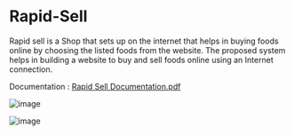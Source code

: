 # Rapid-Sell
Rapid sell is a Shop that sets up on the internet that helps in buying foods online by choosing the listed foods from the website. The proposed system helps in building a website to buy and sell foods online using an Internet connection.

Documentation : [Rapid Sell Documentation.pdf](https://github.com/varunkumarreddy1879/Rapid-Sell/files/11590521/Rapid.Sell.Documentation.pdf)

![image](https://github.com/varunkumarreddy1879/Rapid-Sell/assets/114273865/5dca07fa-8608-413e-bd2e-019c05840106)

![image](https://github.com/varunkumarreddy1879/Rapid-Sell/assets/114273865/d616524e-3630-4395-9eb3-507cf90217ac)

